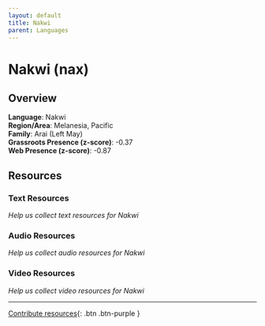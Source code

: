 ```yaml
---
layout: default
title: Nakwi
parent: Languages
---
```


# Nakwi (nax)

## Overview

**Language**: Nakwi  
**Region/Area**: Melanesia, Pacific  
**Family**: Arai (Left May)  
**Grassroots Presence (z-score)**: -0.37  
**Web Presence (z-score)**: -0.87  

## Resources

### Text Resources
*Help us collect text resources for Nakwi*

### Audio Resources
*Help us collect audio resources for Nakwi*

### Video Resources
*Help us collect video resources for Nakwi*

---

[Contribute resources](https://forms.office.com/e/1SfLJx3u1r){: .btn .btn-purple }
